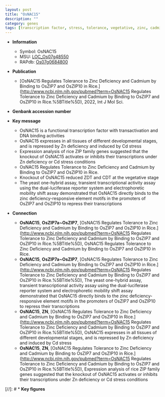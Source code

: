 ```yaml
---
layout: post
title: "OsNAC15"
description: ""
category: genes
tags: [transcription factor, stress, tolerance, vegetative, zinc, cadmium]
---
```


* **Information**  
    + Symbol: OsNAC15  
    + MSU: [LOC_Os07g48550](http://rice.uga.edu/cgi-bin/ORF_infopage.cgi?orf=LOC_Os07g48550)  
    + RAPdb: [Os07g0684800](http://rapdb.dna.affrc.go.jp/viewer/gbrowse_details/irgsp1?name=Os07g0684800)  

* **Publication**  
    + [OsNAC15 Regulates Tolerance to Zinc Deficiency and Cadmium by Binding to OsZIP7 and OsZIP10 in Rice.](http://www.ncbi.nlm.nih.gov/pubmed?term=OsNAC15 Regulates Tolerance to Zinc Deficiency and Cadmium by Binding to OsZIP7 and OsZIP10 in Rice.%5BTitle%5D), 2022, Int J Mol Sci.

* **Genbank accession number**  

* **Key message**  
    + OsNAC15 is a functional transcription factor with transactivation and DNA binding activities
    + OsNAC15 expresses in all tissues of different developmental stages, and is repressed by Zn deficiency and induced by Cd stress
    + Expression analysis of rice ZIP family genes suggested that the knockout of OsNAC15 activates or inhibits their transcriptions under Zn deficiency or Cd stress conditions
    + OsNAC15 Regulates Tolerance to Zinc Deficiency and Cadmium by Binding to OsZIP7 and OsZIP10 in Rice.
    + Knockout of OsNAC15 reduced ZDT and CDT at the vegetative stage
    + The yeast one-hybrid assay, transient transcriptional activity assay using the dual-luciferase reporter system and electrophoretic mobility shift assay demonstrated that OsNAC15 directly binds to the zinc deficiency-responsive element motifs in the promoters of OsZIP7 and OsZIP10 to repress their transcriptions

* **Connection**  
    + __OsNAC15__, __OsZIP7a~OsZIP7__, [OsNAC15 Regulates Tolerance to Zinc Deficiency and Cadmium by Binding to OsZIP7 and OsZIP10 in Rice.](http://www.ncbi.nlm.nih.gov/pubmed?term=OsNAC15 Regulates Tolerance to Zinc Deficiency and Cadmium by Binding to OsZIP7 and OsZIP10 in Rice.%5BTitle%5D), OsNAC15 Regulates Tolerance to Zinc Deficiency and Cadmium by Binding to OsZIP7 and OsZIP10 in Rice.
    + __OsNAC15__, __OsZIP7a~OsZIP7__, [OsNAC15 Regulates Tolerance to Zinc Deficiency and Cadmium by Binding to OsZIP7 and OsZIP10 in Rice.](http://www.ncbi.nlm.nih.gov/pubmed?term=OsNAC15 Regulates Tolerance to Zinc Deficiency and Cadmium by Binding to OsZIP7 and OsZIP10 in Rice.%5BTitle%5D),  The yeast one-hybrid assay, transient transcriptional activity assay using the dual-luciferase reporter system and electrophoretic mobility shift assay demonstrated that OsNAC15 directly binds to the zinc deficiency-responsive element motifs in the promoters of OsZIP7 and OsZIP10 to repress their transcriptions
    + __OsNAC15__, __ZN__, [OsNAC15 Regulates Tolerance to Zinc Deficiency and Cadmium by Binding to OsZIP7 and OsZIP10 in Rice.](http://www.ncbi.nlm.nih.gov/pubmed?term=OsNAC15 Regulates Tolerance to Zinc Deficiency and Cadmium by Binding to OsZIP7 and OsZIP10 in Rice.%5BTitle%5D),  OsNAC15 expresses in all tissues of different developmental stages, and is repressed by Zn deficiency and induced by Cd stress
    + __OsNAC15__, __ZN__, [OsNAC15 Regulates Tolerance to Zinc Deficiency and Cadmium by Binding to OsZIP7 and OsZIP10 in Rice.](http://www.ncbi.nlm.nih.gov/pubmed?term=OsNAC15 Regulates Tolerance to Zinc Deficiency and Cadmium by Binding to OsZIP7 and OsZIP10 in Rice.%5BTitle%5D),  Expression analysis of rice ZIP family genes suggested that the knockout of OsNAC15 activates or inhibits their transcriptions under Zn deficiency or Cd stress conditions

[//]: # * **Key figures**  


